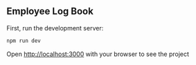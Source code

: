 ## Employee Log Book

First, run the development server:

```bash
npm run dev
```

Open [http://localhost:3000](http://localhost:3000) with your browser to see the project
